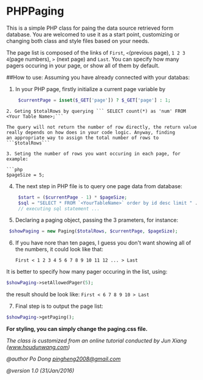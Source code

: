 # PHPPaging

This is a simple PHP class for paing the data source retrieved form database. You are welcomed to use it as a start point, customizing or changing both class and style files based on your needs.

The page list is composed of the links of ```First```, ```<```(previous page), ```1 2 3 4```(page numbers), ```>``` (next page) and ```Last```. 
You can specify how many pagers occuring in your page, or show all of them by default.
 
##How to use:
   Assuming you have already connected with your databas:

1. In your PHP page, firstly initialize a current page variable by

   ```php 
    $currentPage = isset($_GET['page']) ? $_GET['page'] : 1;
  ```
2. Geting $totalRows by querying ``` SELECT count(*) as 'num' FROM <Your Table Name>;```

  The query will not return the number of row directly, the return value really depends on how does in your code logic. Anyway, finding
  an appropriate way to assign the total number of rows to ```$totalRows```

3. Seting the number of rows you want occuring in each page, for example:
   
  ```php
  $pageSize = 5; 
  ```

4. The next step in PHP file is to query one page data from database:
   
   ```php
    $start = ($currentPage - 1) * $pageSize;
    $sql = "SELECT * FROM `<YourTableName>` order by id desc limit " .$start. "," .$pageSize;
    // executing sql statement ...
   ```
5. Declaring a paging object, passing the 3 prameters, for instance:

  ```php 
   $showPaging = new Paging($totalRows, $currentPage, $pageSize);
  ```

6. If you have nore than ten pages, I guess you don't want showing all of the numbers, it could look like that:
   
   ``` First < 1 2 3 4 5 6 7 8 9 10 11 12 ... > Last ```

  It is better to specify how many pager occuring in the list, using: 

  ```php
  $showPaging->setAllowedPager(5);
  ```
      
  the result should be look like: ```First < 6 7 8 9 10 > Last```

7. Final step is to output the page list:
		
  ```php
  $showPaging->getPaging();
  ```

**For styling, you can simply change the paging.css file.**

_The class is customized from an online tutorial conducted by Jun Xiang (www.houdunwang.com)_

*@author     Po Dong <pingheng2008@gmail.com>*

*@version    1.0 (31/Jan/2016)*
